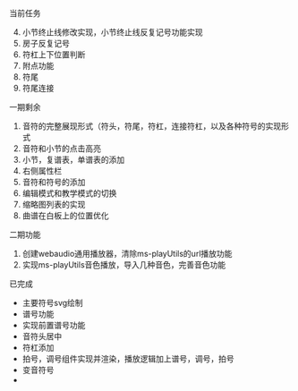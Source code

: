 当前任务

4. 小节终止线修改实现，小节终止线反复记号功能实现
5. 房子反复记号
6. 符杠上下位置判断
4. 附点功能
5. 符尾
6. 符尾连接

一期剩余

1. 音符的完整展现形式（符头，符尾，符杠，连接符杠，以及各种符号的实现形式
2. 音符和小节的点击高亮
3. 小节，复谱表，单谱表的添加
4. 右侧属性栏
5. 音符和符号的添加
6. 编辑模式和教学模式的切换
7. 缩略图列表的实现
8. 曲谱在白板上的位置优化

二期功能

1. 创建webaudio通用播放器，清除ms-playUtils的url播放功能
2. 实现ms-playUtils音色播放，导入几种音色，完善音色功能

已完成

+ 主要符号svg绘制
+ 谱号功能
+ 实现前置谱号功能
+ 音符头居中
+ 符杠添加
+ 拍号，调号组件实现并渲染，播放逻辑加上谱号，调号，拍号
+ 变音符号
+ 
